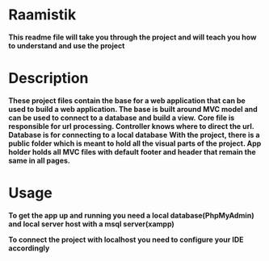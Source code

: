 # Raamistik
 
**This readme file will take you through the project  and will teach you how to understand and use the project** 

# Description
 
**These project files contain the base for a web application that can be used to build a web application. The base is built around MVC model and can be used to connect to a database and build a view.**
**Core file is responsible for url processing. Controller knows where to direct the url. Database is for connecting to a  local database**
**With the project, there is a public folder which is meant to hold all the visual parts of the project. App holder holds
all MVC files with default footer and header that remain the same in all pages.**

# Usage

**To get the app up and running you need a local database(PhpMyAdmin) and local server host with a msql server(xampp)**

**To connect the project with localhost you need to configure your IDE accordingly**

